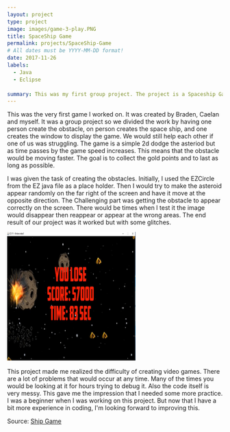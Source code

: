 ```yaml
---
layout: project
type: project
image: images/game-3-play.PNG
title: SpaceShip Game
permalink: projects/SpaceShip-Game
# All dates must be YYYY-MM-DD format!
date: 2017-11-26
labels:
  - Java
  - Eclipse

summary: This was my first group project. The project is a Spaceship Game implemented in Java using Eclipse. It was implemented by using the given EZ java file to implement the game.
---
```


This was the very first game I worked on. It was created by Braden, Caelan and myself. It was a group project so we divided the work by having one person create the obstacle, on person creates the space ship, and one creates the window to display the game. We would still help each other if one of us was struggling. The game is a simple 2d dodge the asteriod but as time passes by the game speed increases. This means that the obstacle would be moving faster. The goal is to collect the gold points and to last as long as possible.

I was given the task of creating the obstacles. Initially, I used the EZCircle from the EZ java file as a place holder. Then I would try to make the asteroid appear randomly on the far right of the screen and have it move at the opposite direction. The Challenging part was getting the obstacle to appear correctly on the screen. There would be times when I test it the image would disappear then reappear or appear at the wrong areas. The end result of our project was it worked but with some glitches.

<img class="ui medium right floated rounded image" src="../images/game-3-dead.PNG">

This project made me realized the difficulty of creating video games. There are a lot of problems that would occur at any time. Many of the times you would be looking at it for hours trying to debug it. Also the code itself is very messy. This gave me the impression that I needed some more practice. I was a beginner when I was working on this project. But now that I have a bit more experience in coding, I'm looking forward to improving this.

Source: <a href="https://github.com/buccatm/Java-Game3"><i class="large github icon"></i>Ship Game</a>
